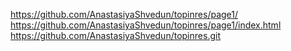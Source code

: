 https://github.com/AnastasiyaShvedun/topinres/page1/
https://github.com/AnastasiyaShvedun/topinres/page1/index.html
https://github.com/AnastasiyaShvedun/topinres.git
